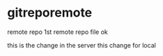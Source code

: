 # gitreporemote
remote repo
1st remote repo file
ok

this is the change in the server
this change for local
